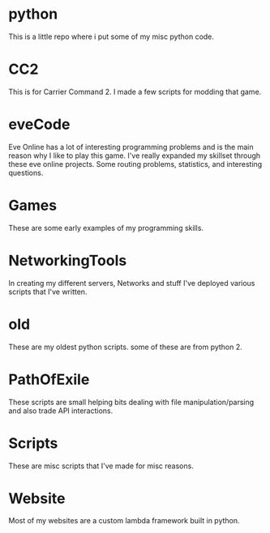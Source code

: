 # python
This is a little repo where i put some of my misc python code.

# CC2
This is for Carrier Command 2. I made a few scripts for modding that game.

# eveCode
Eve Online has a lot of interesting programming problems and is the main reason why I like to play this game. I've really expanded my skillset through these eve online projects. Some routing problems, statistics, and interesting questions.

# Games
These are some early examples of my programming skills. 

# NetworkingTools
In creating my different servers, Networks and stuff I've deployed various scripts that I've written.

# old
These are my oldest python scripts. some of these are from python 2.

# PathOfExile
These scripts are small helping bits dealing with file manipulation/parsing and also trade API interactions.

# Scripts
These are misc scripts that I've made for misc reasons.

# Website
Most of my websites are a custom lambda framework built in python. 